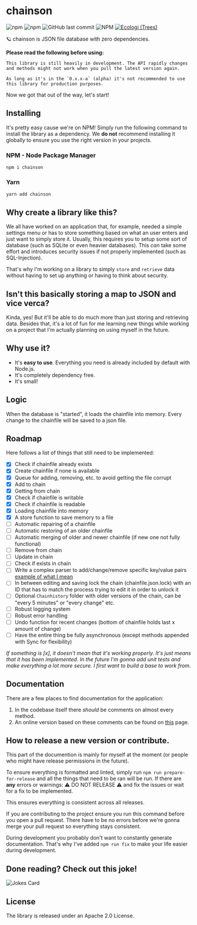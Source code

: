 # chainson
![npm](https://img.shields.io/npm/v/chainson)
![npm](https://img.shields.io/npm/dw/chainson)
![GitHub last commit](https://img.shields.io/github/last-commit/abcdan/chainson)
![NPM](https://img.shields.io/npm/l/chainson)
[![Ecologi (Trees)](https://img.shields.io/ecologi/trees/lngzl)](https://ecologi.com/lngzl?r=6005cc57f70194001deaedfa)

🪐 chainson is JSON file database with zero dependencies.

**Please read the following before using:**
```
This library is still heavily in development. The API rapidly changes and methods might not work when you pull the latest version again. 

As long as it's in the `0.x.x-a` (alpha) it's not recommended to use this library for production purposes.  
```

Now we got that out of the way, let's start!

## Installing
It's pretty easy cause we're on NPM! Simply run the following command to install the library as a dependency. We **do not** recommend installing it globally to ensure you use the right version in your projects.
### NPM - Node Package Manager
```cli
npm i chainson
```

### Yarn 
```
yarn add chainson
```

## Why create a library like this?
We all have worked on an application that, for example, needed a simple settings menu or has to store something based on what an user enters and just want to simply store it. Usually, this requires you to setup some sort of database (such as SQLite or even heavier databases). This _can_ take some effort and introduces security issues if not properly implemented (such as SQL-Injection).

That's why I'm working on a library to simply `store` and `retrieve` data without having to set up anything or having to think about security.

## Isn't this basically storing a map to JSON and vice verca?
Kinda, yes! But it'll be able to do much more than just storing and retrieving data. Besides that, it's a lot of fun for me learning new things while working on a project that I'm actually planning on using myself in the future.

## Why use it?
- It's **easy to use**. Everything you need is already included by default with Node.js.
- It's completely dependency free.
- It's small!

## Logic
When the database is "started", it loads the chainfile into memory. Every change to the chainfile will be saved to a json file. 

## Roadmap
Here follows a list of things that still need to be implemented:
- [x] Check if chainfile already exists
- [x] Create chainfile if none is available
- [x] Queue for adding, removing, etc. to avoid getting the file corrupt
- [x] Add to chain
- [x] Getting from chain
- [x] Check if chainfile is writable
- [x] Check if chainfile is readable
- [x] Loading chainfile into memory
- [x] A store function to save memory to a file
- [ ] Automatic repairing of a chainfile
- [ ] Automatic restoring of an older chainfile
- [ ] Automatic merging of older and newer chainfile (if new one not fully functional)
- [ ] Remove from chain
- [ ] Update in chain
- [ ] Check if exists in chain
- [ ] Write a complex parser to add/change/remove specific key/value pairs [example of what I mean](https://stackoverflow.com/questions/62369838/javascript-parse-object-key-value-from-string-keys)
- [ ] In between editing and saving lock the chain (chainfile.json.lock) with an ID that has to match the process trying to edit it in order to unlock it
- [ ] Optional `Chainhistory` folder with older versions of the chain, can be "every 5 minutes" or "every change" etc.
- [ ] Robust logging system
- [ ] Robust error handling
- [ ] Undo function for recent changes (bottom of chainfile holds last x amount of change)
- [ ] Have the entire thing be fully asynchronous (except methods appended with Sync for flexibility)

_If something is [x], it doesn't mean that it's working properly. It's just means that it has been implemented. In the future I'm gonna add unit tests and make everything a lot more secure. I first want to build a base to work from._

## Documentation
There are a few places to find documentation for the application:
1. In the codebase itself there _should_ be comments on almost every method.
2. An online version based on these comments can be found on [this](https://abcdan.github.io/chainson/docs/index.html) page.

## How to release a new version or contribute.
This part of the documention is mainly for myself at the moment (or people who might have release permissions in the future).

To ensure everything is formatted and linted, simply run `npm run prepare-for-release` and all the things that need to be ran will be run. If there are **any** errors or warnings: ⚠️ DO NOT RELEASE ⚠️ and fix the issues or wait for a fix to be implemented.

This ensures everything is consistent across all releases.

If you are contributing to the project ensure you run this command before you open a pull request. There have to be no errors before we're gonna merge your pull request so everything stays consistent.

During development you probably don't want to constantly generate documentation. That's why I've added `npm run fix` to make your life easier during development.

## Done reading? Check out this joke!
![Jokes Card](https://readme-jokes.vercel.app/api)

## License
The library is released under an Apache 2.0 License.